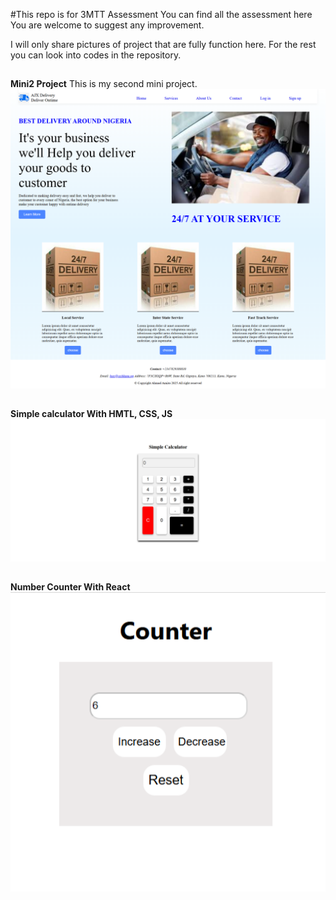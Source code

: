 #This repo is for 3MTT Assessment
You can find all the assessment here You are welcome to suggest any improvement.

I will only share pictures of project that are fully function here.
For the rest you can look into codes in the repository.


##
##

**Mini2 Project** This is my second mini project.
![It is one page project](images/simple-website-mini2.png)

##
##
**Simple calculator With HMTL, CSS, JS** 
![Simple Calculator](images/Simple-Calculator.png)

##
##
**Number Counter With React**
![Number Counter](images/Counter-1.png)

